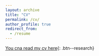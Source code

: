 ```yaml
---
layout: archive
title: "CV"
permalink: /cv/
author_profile: true
redirect_from:
  - /resume
---
```


[You cna read my cv here](/files/cv.pdf){: .btn--research}
